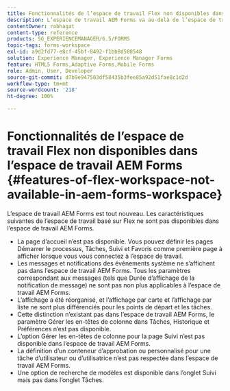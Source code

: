```yaml
---
title: Fonctionnalités de l’espace de travail Flex non disponibles dans l’espace de travail AEM Forms
description: L’espace de travail AEM Forms va au-delà de l’espace de travail basé sur Flex. Lisez les informations sur les différences de caractéristiques et de fonctionnalités.
contentOwner: robhagat
content-type: reference
products: SG_EXPERIENCEMANAGER/6.5/FORMS
topic-tags: forms-workspace
exl-id: a9d2fd77-e8cf-45bf-8492-f1bb8d580548
solution: Experience Manager, Experience Manager Forms
feature: HTML5 Forms,Adaptive Forms,Mobile Forms
role: Admin, User, Developer
source-git-commit: d7b9e947503df58435b3fee85a92d51fae8c1d2d
workflow-type: tm+mt
source-wordcount: '218'
ht-degree: 100%

---
```


# Fonctionnalités de l’espace de travail Flex non disponibles dans l’espace de travail AEM Forms {#features-of-flex-workspace-not-available-in-aem-forms-workspace}

L’espace de travail AEM Forms est tout nouveau. Les caractéristiques suivantes de l’espace de travail basé sur Flex ne sont pas disponibles dans l’espace de travail AEM Forms.

* La page d’accueil n’est pas disponible. Vous pouvez définir les pages Démarrer le processus, Tâches, Suivi et Favoris comme première page à afficher lorsque vous vous connectez à l’espace de travail.
* Les messages et notifications des événements système ne s’affichent pas dans l’espace de travail AEM Forms. Tous les paramètres correspondant aux messages (tels que Durée d’affichage de la notification de message) ne sont pas non plus applicables à l’espace de travail AEM Forms.
* L’affichage a été réorganisé, et l’affichage par carte et l’affichage par liste ne sont plus différenciés pour les points de départ et les tâches.
* Cette distinction n’existant pas dans l’espace de travail AEM Forms, le paramètre Gérer les en-têtes de colonne dans Tâches, Historique et Préférences n’est pas disponible.
* L’option Gérer les en-têtes de colonne pour la page Suivi n’est pas disponible dans l’espace de travail AEM Forms.
* La définition d’un conteneur d’approbation ou personnalisé pour une tâche d’utilisateur ou d’utilisatrice n’est pas respectée dans l’espace de travail AEM Forms.
* Une option de recherche de modèles est disponible dans l’onglet Suivi mais pas dans l’onglet Tâches.

